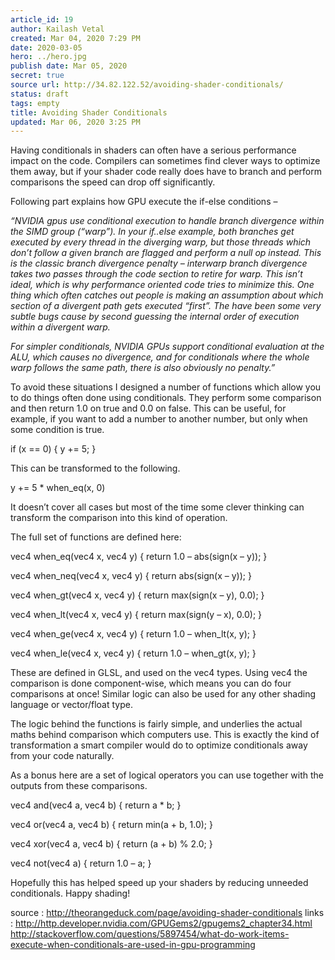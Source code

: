 ```yaml
---
article_id: 19
author: Kailash Vetal
created: Mar 04, 2020 7:29 PM
date: 2020-03-05
hero: ../hero.jpg
publish date: Mar 05, 2020
secret: true
source url: http://34.82.122.52/avoiding-shader-conditionals/
status: draft
tags: empty
title: Avoiding Shader Conditionals
updated: Mar 06, 2020 3:25 PM
---
```

Having conditionals in shaders can often have a serious performance impact on the code. Compilers can sometimes find clever ways to optimize them away, but if your shader code really does have to branch and perform comparisons the speed can drop off significantly.

Following part explains how GPU execute the if-else conditions –

*“NVIDIA gpus use conditional execution to handle branch divergence within the SIMD group (“warp”). In your if..else example, both branches get executed by every thread in the diverging warp, but those threads which don’t follow a given branch are flagged and perform a null op instead. This is the classic branch divergence penalty – interwarp branch divergence takes two passes through the code section to retire for warp. This isn’t ideal, which is why performance oriented code tries to minimize this. One thing which often catches out people is making an assumption about which section of a divergent path gets executed “first”. The have been some very subtle bugs cause by second guessing the internal order of execution within a divergent warp.*

*For simpler conditionals, NVIDIA GPUs support conditional evaluation at the ALU, which causes no divergence, and for conditionals where the whole warp follows the same path, there is also obviously no penalty.”*

To avoid these situations I designed a number of functions which allow you to do things often done using conditionals. They perform some comparison and then return 1.0 on true and 0.0 on false. This can be useful, for example, if you want to add a number to another number, but only when some condition is true.

if (x == 0) { y += 5; }

This can be transformed to the following.

y += 5 * when_eq(x, 0)

It doesn’t cover all cases but most of the time some clever thinking can transform the comparison into this kind of operation.

The full set of functions are defined here:

vec4 when_eq(vec4 x, vec4 y) { return 1.0 – abs(sign(x – y)); }

vec4 when_neq(vec4 x, vec4 y) { return abs(sign(x – y)); }

vec4 when_gt(vec4 x, vec4 y) { return max(sign(x – y), 0.0); }

vec4 when_lt(vec4 x, vec4 y) { return max(sign(y – x), 0.0); }

vec4 when_ge(vec4 x, vec4 y) { return 1.0 – when_lt(x, y); }

vec4 when_le(vec4 x, vec4 y) { return 1.0 – when_gt(x, y); }

These are defined in GLSL, and used on the vec4 types. Using vec4 the comparison is done component-wise, which means you can do four comparisons at once! Similar logic can also be used for any other shading language or vector/float type.

The logic behind the functions is fairly simple, and underlies the actual maths behind comparison which computers use. This is exactly the kind of transformation a smart compiler would do to optimize conditionals away from your code naturally.

As a bonus here are a set of logical operators you can use together with the outputs from these comparisons.

vec4 and(vec4 a, vec4 b) { return a * b; }

vec4 or(vec4 a, vec4 b) { return min(a + b, 1.0); }

vec4 xor(vec4 a, vec4 b) { return (a + b) % 2.0; }

vec4 not(vec4 a) { return 1.0 – a; }

Hopefully this has helped speed up your shaders by reducing unneeded conditionals. Happy shading!

source : http://theorangeduck.com/page/avoiding-shader-conditionals links : http://http.developer.nvidia.com/GPUGems2/gpugems2_chapter34.html http://stackoverflow.com/questions/5897454/what-do-work-items-execute-when-conditionals-are-used-in-gpu-programming
